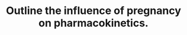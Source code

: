 ---
title: "Outline the influence of pregnancy on pharmacokinetics."
entityType: SAQ
exam: PEX
college: CICM
year: 2016
sitting: B
question: 16
passRate: 47
EC_extraCredit:
- "However, the good candidates also mentioned effects on the foetus due to ion trapping caused by the more acidic foetal blood."
EC_expectedDomains:
- "Most candidates divided the answer into effects on absorption, distribution, metabolism and elimination, which is a good way of presenting the answer."
EC_errorsCommon:
- "Many candidates forgot to include effect on epidural administration of drugs in pregnancy caused by engorged epidural veins during labour."
- "Candidates lost marks for omitting the effect of increased cardiac output on the rate of distribution of IV drugs to effector sites, the effect of increased hepatic blood flow on drugs with high intrinsic clearance, the increased clearance of drugs with renal clearance due to increased GFR & renal plasma flow."
---